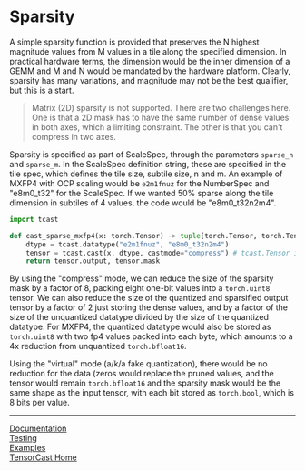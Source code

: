 <!-- markdownlint-disable MD033 MD041 -->

# Sparsity

A simple sparsity function is provided that preserves the N highest magnitude values from M values in a tile along
the specified dimension.  In practical hardware terms, the dimension would be the inner dimension of a GEMM
and M and N would be mandated by the hardware platform.  Clearly, sparsity has many variations, and magnitude
may not be the best qualifier, but this is a start.

> Matrix (2D) sparsity is not supported. There are two challenges here.  One is that a 2D mask has to have the same number of dense values in both axes, which a limiting constraint.  The other is that you can't compress in two axes.

Sparsity is specified as part of ScaleSpec, through the parameters `sparse_n` and `sparse_m`.  In the ScaleSpec
definition string, these are specified in the tile spec, which defines the tile size, subtile size, n and m.
An example of MXFP4 with OCP scaling would be `e2m1fnuz` for the NumberSpec and "e8m0_t32" for the ScaleSpec.
If we wanted 50% sparse along the tile dimension in subtiles of 4 values, the code would be "e8m0_t32n2m4".

```python
import tcast

def cast_sparse_mxfp4(x: torch.Tensor) -> tuple[torch.Tensor, torch.Tensor]:
    dtype = tcast.datatype("e2m1fnuz", "e8m0_t32n2m4")
    tensor = tcast.cast(x, dtype, castmode="compress") # tcast.Tensor is returned
    return tensor.output, tensor.mask
```

By using the "compress" mode, we can reduce the size of the sparsity mask by a factor of 8, packing eight
one-bit values into a `torch.uint8` tensor. We can also reduce the size of the quantized and sparsified
output tensor by a factor of 2 just storing the dense values, and by a factor of the size of the unquantized
datatype divided by the size of the quantized datatype.  For MXFP4, the quantized datatype would also
be stored as `torch.uint8` with two fp4 values packed into each byte, which amounts to a 4x reduction from
unquantized `torch.bfloat16`.

Using the "virtual" mode (a/k/a fake quantization), there would be no reduction for the data (zeros would
replace the pruned values, and the tensor would remain `torch.bfloat16` and the sparsity mask would be the
same shape as the input tensor, with each bit stored as `torch.bool`, which is 8 bits per value.

---

[Documentation](./README.md)
</br>
[Testing](../tests/README.md)
</br>
[Examples](../examples/README.md)
</br>
[TensorCast Home](../README.md)
